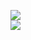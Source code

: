 [![](https://img.shields.io/badge/Made%20With-Github%20Spray-lightgrey.svg?style=for-the-badge&logo=github)](https://github.com/Annihil/github-spray#5640)  
[![](https://i.imgur.com/2DrTn0Z.gif)](https://github.com/Annihil/github-spray)